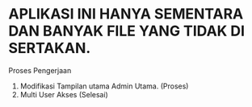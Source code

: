 # APLIKASI INI HANYA SEMENTARA DAN BANYAK FILE YANG TIDAK DI SERTAKAN. 

Proses Pengerjaan 
1. Modifikasi Tampilan utama Admin Utama. (Proses)
2. Multi User Akses (Selesai)
